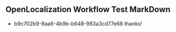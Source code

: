## OpenLocalization Workflow Test MarkDown
* b9c702b9-8aa6-4b9b-b648-983a3cd77e68 thanks!

<!--HONumber=Jul16_HO5-->


